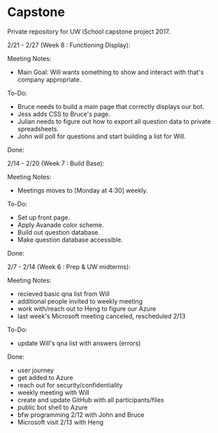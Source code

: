 # Capstone
Private repository for UW iSchool capstone project 2017.

2/21 - 2/27 (Week 8 : Functioning Display):

Meeting Notes:

- Main Goal: Will wants something to show and interact with that's company appropriate.

To-Do:
  
- Bruce needs to build a main page that correctly displays our bot.
- Jess adds CSS to Bruce's page.
- Julian needs to figure out how to export all question data to private spreadsheets.
- John will poll for questions and start building a list for Will.

Done:


2/14 - 2/20 (Week 7 : Build Base):

Meeting Notes:

- Meetings moves to [Monday at 4:30] weekly.

To-Do:

- Set up front page.
- Apply Avanade color scheme.
- Build out question database.
- Make question database accessible.

Done:

2/7 - 2/14 (Week 6 : Prep & UW midterms):

Meeting Notes:

- recieved basic qna list from Will
- additional people invited to weekly meeting
- work with/reach out to Heng to figure our Azure
- last week's Microsoft meeting canceled, rescheduled 2/13

To-Do:

- update Will's qna list with answers (errors)

Done:

- user journey
- get added to Azure
- reach out for security/confidentiality
- weekly meeting with Will
- create and update GitHub with all participants/files
- public bot shell to Azure
- bfw programming 2/12 with John and Bruce
- Microsoft visit 2/13 with Heng

